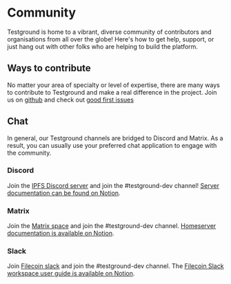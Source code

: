 # Community

Testground is home to a vibrant, diverse community of contributors and organisations from all over the globe! Here's how to get help, support, or just hang out with other folks who are helping to build the platform.

## Ways to contribute

No matter your area of specialty or level of expertise, there are many ways to contribute to Testground and make a real difference in the project. Join us on [github][github] and check out [good first issues][good-first-issues]

## Chat

In general, our Testground channels are bridged to Discord and Matrix. As a result, you can usually use your preferred chat application to engage with the community.

### Discord

Join the [IPFS Discord server](https://discord.gg/ipfs) and join the #testground-dev channel! [Server documentation can be found on Notion](https://pl-strflt.notion.site/IPFS-Discord-Server-Documentation-85bbc451303a473bbf6846b01610e3c1).

### Matrix

Join the [Matrix space](https://matrix.to/#/#ipfs-space:ipfs.io) and join the #testground-dev channel. [Homeserver documentation is available on Notion](https://pl-strflt.notion.site/IPFS-Matrix-Homeserver-Documentation-31481e76843547b7ab5160a87eed2b9f).

### Slack

Join [Filecoin slack](https://filecoin.io/slack) and join the #testground-dev channel. The [Filecoin Slack workspace user guide is available on Notion](https://pl-strflt.notion.site/Filecoin-Slack-User-Guide-29072679986b4ccb8ad7b091097dd770).

[github]: https://github.com/testground/testground
[good-first-issues]: https://github.com/testground/testground/issues?q=is%3Aopen+is%3Aissue+label%3A%22good+first+issue%22
